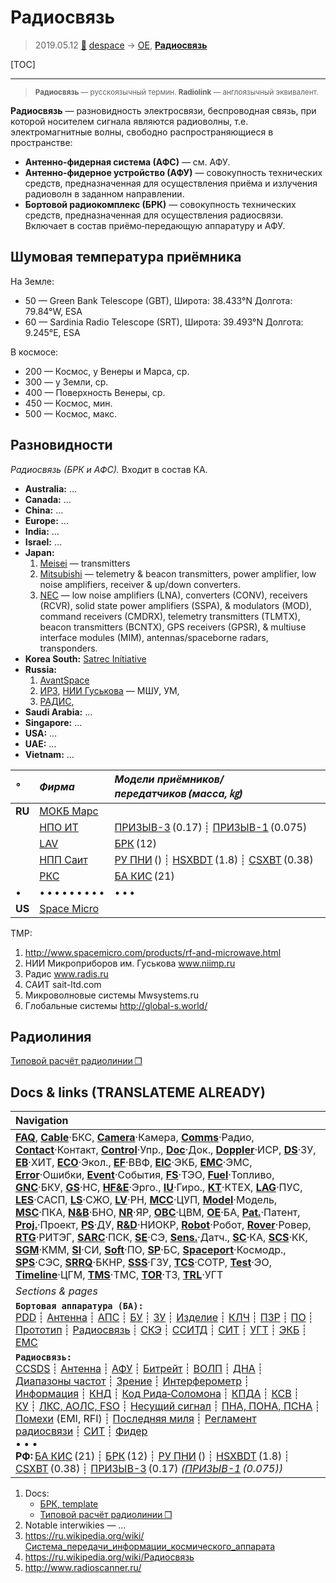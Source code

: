 # Радиосвязь
> 2019.05.12 [🚀](../index/index.md) [despace](index.md) → [OE](oe.md), **[Радиосвязь](comms.md)**

[TOC]

---

> <small>**Радиосвязь** — русскоязычный термин. **Radiolink** — англоязычный эквивалент.</small>

**Радиосвязь** — разновидность электросвязи, беспроводная связь, при которой носителем сигнала являются радиоволны, т.е. электромагнитные волны, свободно распространяющиеся в пространстве:

   - **Антенно‑фидерная система (АФС)** — см. АФУ.
   - **Антенно‑фидерное устройство (АФУ)** — совокупность технических средств, предназначенная для осуществления приёма и излучения радиоволн в заданном направлении.
   - **Бортовой радиокомплекс (БРК)** — совокупность технических средств, предназначенная для осуществления радиосвязи. Включает в состав приёмо‑передающую аппаратуру и АФУ.


## Шумовая температура приёмника

На Земле:

   - 50 — Green Bank Telescope (GBT), Широта: 38.433°N Долгота: 79.84°W, ESA
   - 60 — Sardinia Radio Telescope (SRT), Широта: 39.493°N Долгота: 9.245°E, ESA

В космосе:

   - 200 — Космос, у Венеры и Марса, ср.
   - 300 — у Земли, ср.
   - 400 — Поверхность Венеры, ср.
   - 450 — Космос, мин.
   - 500 — Космос, макс.



## Разновидности
*Радиосвязь (БРК и АФС).* Входит в состав КА.

   - **Australia:** …
   - **Canada:** …
   - **China:** …
   - **Europe:** …
   - **India:** …
   - **Israel:** …
   - **Japan:**
      1. [Meisei](zz_meisei.md) — transmitters
      1. [Mitsubishi](zz_mitsubishi.md) — telemetry & beacon transmitters, power amplifier, low noise amplifiers, receiver & up/down converters.
      1. [NEC](zz_nec.md) — low noise amplifiers (LNA), converters (CONV), receivers (RCVR), solid state power amplifiers (SSPA), & modulators (MOD), command receivers (CMDRX), telemetry transmitters (TLMTX), beacon transmitters (BCNTX), GPS receivers (GPSR), & multiuse interface modules (MIM), antennas/spaceborne radars, transponders.
   - **Korea South:** [Satrec Initiative](zz_satreci.md)
   - **Russia:**
      1. [AvantSpace](zz_avantspace.md)
      1. [ИРЗ](zz_irz.md), [НИИ Гуськова](нии_гуськова.md) — МШУ, УМ,
      1. [РАДИС](zz_radis.md),
   - **Saudi Arabia:** …
   - **Singapore:** …
   - **USA:** …
   - **UAE:** …
   - **Vietnam:** …

|*°*|*Фирма*|*Модели приёмников/передатчиков (масса, ㎏)*|
|:--|:--|:--|
|**RU**|[МОКБ Марс](zz_mars_mokb.md)| |
| |[НПО ИТ](zz_npoit.md)|[ПРИЗЫВ-3](prizyv_3.md) (0.17) ┊ [ПРИЗЫВ-1](prizyv_1.md) (0.075)|
| |[LAV](zz_lav.md)|[БРК](brk_lav.md) (12)|
| |[НПП Саит](zz_sait_ltd.md)|[РУ ПНИ](ру_пни.md) () ┊ [HSXBDT](hsxbdt.md) (1.8) ┊ [CSXBT](csxbt.md) (0.38)|
| |[РКС](zz_rss.md)|[БА КИС](ба_кис.md) (21)|
|•|• • • • • • • • •|• • •|
|**US**|[Space Micro](space_micro.md)| |

TMP:

   1. <http://www.spacemicro.com/products/rf-and-microwave.html>
   2. НИИ Микроприборов им. Гуськова www.niimp.ru
   3. Радис www.radis.ru
   4. САИТ sait-ltd.com
   5. Микроволновые системы Mwsystems.ru
   6. Глобальные системы http://global-s.world/



## Радиолиния

[Типовой расчёт радиолинии ❐](f/calc/radiolink_template.ods)



<p style="page-break-after:always"> </p>

## Docs & links (TRANSLATEME ALREADY)
|Navigation|
|:--|
|**[FAQ](faq.md)**, **[Cable](cable.md)**·БКС, **[Camera](cam.md)**·Камера, **[Comms](comms.md)**·Радио, **[Contact](contact.md)**·Контакт, **[Control](control.md)**·Упр., **[Doc](doc.md)**·Док., **[Doppler](doppler.md)**·ИСР, **[DS](ds.md)**·ЗУ, **[EB](eb.md)**·ХИТ, **[ECO](ecology.md)**·Экол., **[EF](ef.md)**·ВВФ, **[ElC](elc.md)**·ЭКБ, **[EMC](emc.md)**·ЭМС, **[Error](error.md)**·Ошибки, **[Event](event.md)**·События, **[FS](fs.md)**·ТЭО, **[Fuel](fuel.md)**·Топливо, **[GNC](gnc.md)**·БКУ, **[GS](scs.md)**·НС, **[HF&E](hfe.md)**·Эрго., **[IU](iu.md)**·Гиро., **[KT](kt.md)**·КТЕХ, **[LAG](lag.md)**·ПУC, **[LES](les.md)**·САСП, **[LS](ls.md)**·СЖО, **[LV](lv.md)**·РН, **[MCC](mcc.md)**·ЦУП, **[Model](model.md)**·Модель, **[MSC](sc.md)**·ПКА, **[N&B](nnb.md)**·БНО, **[NR](nr.md)**·ЯР, **[OBC](obc.md)**·ЦВМ, **[OE](oe.md)**·БА, **[Pat.](патент.md)**·Патент, **[Proj.](project.md)**·Проект, **[PS](ps.md)**·ДУ, **[R&D](rnd.md)**·НИОКР, **[Robot](robotics.md)**·Робот, **[Rover](rover.md)**·Ровер, **[RTG](rtg.md)**·РИТЭГ, **[SARC](sarc.md)**·ПСК, **[SE](se.md)**·СЭ, **[Sens.](sensor.md)**·Датч., **[SC](sc.md)**·КА, **[SCS](scs.md)**·КК, **[SGM](sgm.md)**·КММ, **[SI](si.md)**·СИ, **[Soft](soft.md)**·ПО, **[SP](sp.md)**·БС, **[Spaceport](spaceport.md)**·Космодр., **[SPS](sps.md)**·СЭС, **[SRRQ](srrq.md)**·БКНР, **[SSS](sss.md)**·ГЗУ, **[TCS](tcs.md)**·СОТР, **[Test](test.md)**·ЭО, **[Timeline](timeline.md)**·ЦГМ, **[TMS](tms.md)**·ТМС, **[TOR](tor.md)**·ТЗ, **[TRL](trl.md)**·УГТ|
|*Sections & pages*|
|**`Бортовая аппаратура (БА):`**<br> [PDD](pdd.md) ┊ [Антенна](antenna.md) ┊ [АПС](hns.md) ┊ [БУ](sp.md) ┊ [ЗУ](ds.md) ┊ [Изделие](unit.md) ┊ [КЛЧ](clean_lvl.md) ┊ [ПЗР](fov.md) ┊ [ПО](soft.md) ┊ [Прототип](prototype.md) ┊ [Радиосвязь](comms.md) ┊ [СКЭ](elmsys.md) ┊ [ССИТД](tsdcs.md) ┊ [СИТ](etedp.md) ┊ [УГТ](trl.md) ┊ [ЭКБ](elc.md) ┊ [EMC](emc.md)|
|**`Радиосвязь:`**<br> [CCSDS](ccsds.md) ┊ [Антенна](antenna.md) ┊ [АФУ](afdev.md) ┊ [Битрейт](bitrate.md) ┊ [ВОЛП](ofts.md) ┊ [ДНА](дна.md) ┊ [Диапазоны частот](rf.md) ┊ [Зрение](view.md) ┊ [Интерферометр](interferometer.md) ┊ [Информация](info.md) ┊ [КНД](directivity.md) ┊ [Код Рида‑Соломона](rsco.md) ┊ [КПДА](antenna_ap.md) ┊ [КСВ](swr.md) ┊ [КУ](ку.md) ┊ [ЛКС, АОЛС, FSO](fso.md) ┊ [Несущий сигнал](carrwave.md) ┊ [ПНА, ПОНА, ПСНА](aiad.md) ┊ [Помехи](emi.md) (EMI, RFI) ┊ [Последняя миля](last_mile.md) ┊ [Регламент радиосвязи](rr.md) ┊ [СИТ](etedp.md) ┊ [Фидер](feeder.md) <br>• • •<br> **РФ:** [БА КИС](ба_кис.md) (21) ┊ [БРК](brk_lav.md) (12) ┊ [РУ ПНИ](ру_пни.md) () ┊ [HSXBDT](hsxbdt.md) (1.8) ┊ [CSXBT](csxbt.md) (0.38) ┊ [ПРИЗЫВ-3](prizyv_3.md) (0.17) *([ПРИЗЫВ-1](prizyv_1.md) (0.075))*|

   1. Docs:
      - [БРК, template](template_comms.md)
      - [Типовой расчёт радиолинии ❐](f/calc/radiolink_template.ods)
   1. Notable interwikies — …
   1. <https://ru.wikipedia.org/wiki/Система_передачи_информации_космического_аппарата>
   1. <https://ru.wikipedia.org/wiki/Радиосвязь>
   1. <http://www.radioscanner.ru/>

